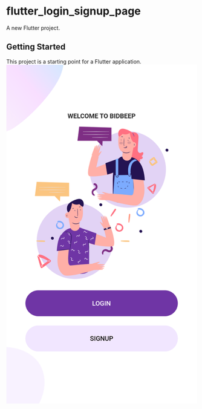 # flutter_login_signup_page

A new Flutter project.

## Getting Started

This project is a starting point for a Flutter application.
 ![Alt text](Screenshot.png "Screenshot")
